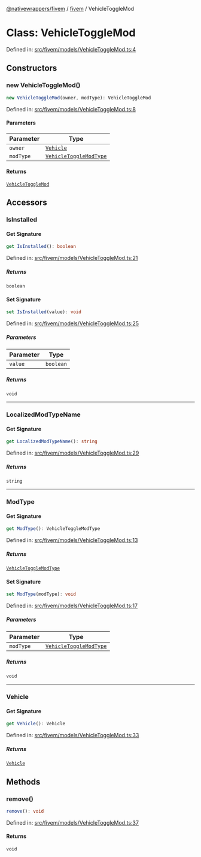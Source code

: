 [@nativewrappers/fivem](../../README.md) / [fivem](../README.md) / VehicleToggleMod

# Class: VehicleToggleMod

Defined in: [src/fivem/models/VehicleToggleMod.ts:4](https://github.com/nativewrappers/fivem/blob/712f0bf92fff25cfcad1f759429c48668c195b4a/src/fivem/models/VehicleToggleMod.ts#L4)

## Constructors

### new VehicleToggleMod()

```ts
new VehicleToggleMod(owner, modType): VehicleToggleMod
```

Defined in: [src/fivem/models/VehicleToggleMod.ts:8](https://github.com/nativewrappers/fivem/blob/712f0bf92fff25cfcad1f759429c48668c195b4a/src/fivem/models/VehicleToggleMod.ts#L8)

#### Parameters

| Parameter | Type |
| ------ | ------ |
| `owner` | [`Vehicle`](Vehicle.md) |
| `modType` | [`VehicleToggleModType`](../enumerations/VehicleToggleModType.md) |

#### Returns

[`VehicleToggleMod`](VehicleToggleMod.md)

## Accessors

### IsInstalled

#### Get Signature

```ts
get IsInstalled(): boolean
```

Defined in: [src/fivem/models/VehicleToggleMod.ts:21](https://github.com/nativewrappers/fivem/blob/712f0bf92fff25cfcad1f759429c48668c195b4a/src/fivem/models/VehicleToggleMod.ts#L21)

##### Returns

`boolean`

#### Set Signature

```ts
set IsInstalled(value): void
```

Defined in: [src/fivem/models/VehicleToggleMod.ts:25](https://github.com/nativewrappers/fivem/blob/712f0bf92fff25cfcad1f759429c48668c195b4a/src/fivem/models/VehicleToggleMod.ts#L25)

##### Parameters

| Parameter | Type |
| ------ | ------ |
| `value` | `boolean` |

##### Returns

`void`

***

### LocalizedModTypeName

#### Get Signature

```ts
get LocalizedModTypeName(): string
```

Defined in: [src/fivem/models/VehicleToggleMod.ts:29](https://github.com/nativewrappers/fivem/blob/712f0bf92fff25cfcad1f759429c48668c195b4a/src/fivem/models/VehicleToggleMod.ts#L29)

##### Returns

`string`

***

### ModType

#### Get Signature

```ts
get ModType(): VehicleToggleModType
```

Defined in: [src/fivem/models/VehicleToggleMod.ts:13](https://github.com/nativewrappers/fivem/blob/712f0bf92fff25cfcad1f759429c48668c195b4a/src/fivem/models/VehicleToggleMod.ts#L13)

##### Returns

[`VehicleToggleModType`](../enumerations/VehicleToggleModType.md)

#### Set Signature

```ts
set ModType(modType): void
```

Defined in: [src/fivem/models/VehicleToggleMod.ts:17](https://github.com/nativewrappers/fivem/blob/712f0bf92fff25cfcad1f759429c48668c195b4a/src/fivem/models/VehicleToggleMod.ts#L17)

##### Parameters

| Parameter | Type |
| ------ | ------ |
| `modType` | [`VehicleToggleModType`](../enumerations/VehicleToggleModType.md) |

##### Returns

`void`

***

### Vehicle

#### Get Signature

```ts
get Vehicle(): Vehicle
```

Defined in: [src/fivem/models/VehicleToggleMod.ts:33](https://github.com/nativewrappers/fivem/blob/712f0bf92fff25cfcad1f759429c48668c195b4a/src/fivem/models/VehicleToggleMod.ts#L33)

##### Returns

[`Vehicle`](Vehicle.md)

## Methods

### remove()

```ts
remove(): void
```

Defined in: [src/fivem/models/VehicleToggleMod.ts:37](https://github.com/nativewrappers/fivem/blob/712f0bf92fff25cfcad1f759429c48668c195b4a/src/fivem/models/VehicleToggleMod.ts#L37)

#### Returns

`void`
